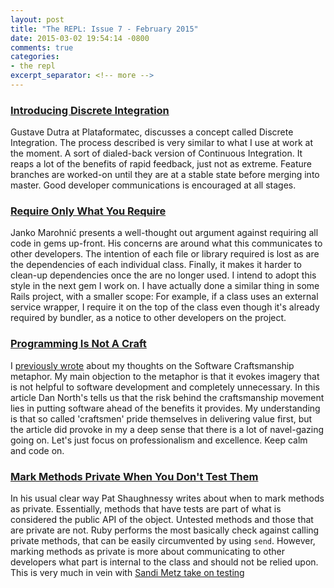 ```yaml
---
layout: post
title: "The REPL: Issue 7 - February 2015"
date: 2015-03-02 19:54:14 -0800
comments: true
categories:
- the repl
excerpt_separator: <!-- more -->
---
```


### [Introducing Discrete Integration][1]

Gustave Dutra at Plataformatec, discusses a concept called Discrete Integration. The process described is very similar to what I use at work at the moment. A sort of dialed-back version of Continuous Integration. It reaps a lot of the benefits of rapid feedback, just not as extreme. Feature branches are worked-on until they are at a stable state before merging into master. Good developer communications is encouraged at all stages.

### [Require Only What You Require][2]

Janko Marohnić presents a well-thought out argument against requiring all code in gems up-front. His concerns are around what this communicates to other developers. The intention of each file or library required is lost as are the dependencies of each individual class. Finally, it makes it harder to clean-up dependencies once the are no longer used. I intend to adopt this style in the next gem I work on. I have actually done a similar thing in some Rails project, with a smaller scope: For example, if a class uses an external service wrapper, I require it on the top of the class even though it's already required by bundler, as a notice to other developers on the project.

### [Programming Is Not A Craft][3]

I [previously wrote][5] about my thoughts on the Software Craftsmanship metaphor. My main objection to the metaphor is that it evokes imagery that is not helpful to software development and completely unnecessary. In this article Dan North's tells us that the risk behind the craftsmanship movement lies in putting software ahead of the benefits it provides. My understanding is that so called 'craftsmen' pride themselves in delivering value first, but the article did provoke in my a deep sense that there is a lot of navel-gazing going on. Let's just focus on professionalism and excellence. Keep calm and code on.

### [Mark Methods Private When You Don't Test Them][4]

In his usual clear way Pat Shaughnessy writes about when to mark methods as private. Essentially, methods that have tests are part of what is considered the public API of the object. Untested methods and those that are private are not. Ruby performs the most basically check against calling private methods, that can be easily circumvented by using `send`. However, marking methods as private is more about communicating to other developers what part is internal to the class and should not be relied upon. This is very much in vein with [Sandi Metz take on testing][6]

[1]: http://blog.plataformatec.com.br/2015/02/introducing-discrete-integration/
[2]: https://twin.github.io/require-only-what-you-require/
[3]: http://dannorth.net/2011/01/11/programming-is-not-a-craft/
[4]: http://patshaughnessy.net/2015/2/16/mark-methods-private-when-you-dont-test-them
[5]: /blog/2015/02/24/book-review-the-software-craftsman/
[6]: https://speakerdeck.com/skmetz/magic-tricks-of-testing-railsconf
